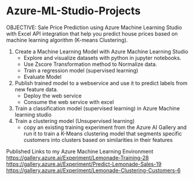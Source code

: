 # Azure-ML-Studio-Projects
OBJECTIVE:
Sale Price Prediction using Azure Machine Learning Studio with Excel API integration that help you predict house prices based on machine learning algorithm (K-means Clustering). 
1. Create a Machine Learning Model with Azure Machine Learning Studio
   - Explore and visualize datasets with python in jupyter notebooks.
   - Use Zscore Transformation method to Normalize data.
   - Train a regression model (supervised learning)
   - Evaluate Model
2. Publish trained model to a webservice and use it to predict labels from new feature data.
   - Deploy the web service
   - Consume the web service with excel
3. Train a classification model (supervised learning) in Azure Machine learning studio
4. Train a clustering model (Unsupervised learning)
   - copy an existing training experiment from the Azure AI Gallery and run it to train a K-Means clustering model that segments specific customers into clusters based on similarities in their features 

Published Links to my Azure Machine Learning Environment
https://gallery.azure.ai/Experiment/Lemonade-Training-28
https://gallery.azure.ai/Experiment/Predict-Lemonade-Sales-19
https://gallery.azure.ai/Experiment/Lemonade-Clustering-Customers-6
